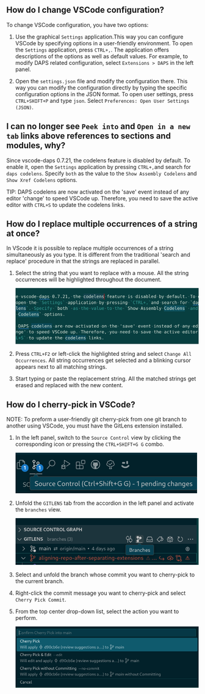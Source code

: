 ## How do I change VSCode configuration?

To change VSCode configuration, you have two options:

1. Use the graphical `Settings` application.This way you can configure VSCode by
specifying options in a user-friendly environment. To open the `Settings`
application, press `CTRL+,`. The application offers descriptions of the options
as well as default values. For example, to modify DAPS related configuration,
select `Extensions > DAPS` in the left panel.

1. Open the `settings.json` file and modify the configuration there. This way
you can modify the configuration directly by typing the specific configuration
options in the JSON format. To open user settings, press `CTRL+SHIFT+P` and type
`json`. Select `Preferences: Open User Settings (JSON)`.

## I can no longer see `Peek into` and `Open in a new tab` links above references to sections and modules, why?

Since vscode-daps 0.7.21, the codelens feature is disabled by default. To enable
it, open the `Settings` application by pressing `CTRL+,`and search for `daps
codelens`. Specify `both` as the value to the `Show Assembly Codelens` and `Show
Xref Codelens` options.

TIP: DAPS codelens are now activated on the 'save' event instead of any editor
'change' to speed VSCode up. Therefore, you need to save the active editor with
`CTRL+S` to update the codelens links.

## How do I replace multiple occurrences of a string at once?

In VScode it is possible to replace multiple occurrences of a string
simultaneously as you type. It is different from the traditional 'search and
replace' procedure in that the strings are replaced in parallel.

1. Select the string that you want to replace with a mouse. All the string
occurrences will be highlighted throughout the document.

    ![Highlighted string](images/highlighted_strings.png)

1. Press `CTRL+F2` or left-click the highlighted string and select `Change All
Occurrences`. All string occurrences get selected and a blinking cursor appears
next to all matching strings.

1. Start typing or paste the replacement string. All the matched strings get
erased and replaced with the new content.

## How do I cherry-pick in VSCode?

NOTE: To preform a user-friendly git cherry-pick from one git branch to another
using VSCode, you must have the GitLens extension installed.

1. In the left panel, switch to the `Source Control` view by clicking the
corresponding icon or pressing the `CTRL+SHIFT+G G` combo.

    ![Source Control view](images/source_control.png)

1. Unfold the `GITLENS` tab from the accordion in the left panel and activate
the `branches` view.

    ![Branches view](images/branches_view.png)

1. Select and unfold the branch whose commit you want to cherry-pick to the
current branch.

1. Right-click the commit message you want to cherry-pick and select `Cherry
Pick Commit`.

1. From the top center drop-down list, select the action you want to perform.

    ![cCherry pick actions](images/cherrypick_action.png)